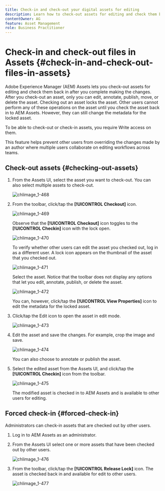 ```yaml
---
title: Check-in and check-out your digital assets for editing
description: Learn how to check-out assets for editing and check them back in after the changes are complete.
contentOwner: AG
feature: Asset Management
role: Business Practitioner
---
```


# Check-in and check-out files in Assets {#check-in-and-check-out-files-in-assets}

Adobe Experience Manager (AEM) Assets lets you check-out assets for editing and check them back in after you complete making the changes. After you check-out an asset, only you can edit, annotate, publish, move, or delete the asset. Checking out an asset locks the asset. Other users cannot perform any of these operations on the asset until you check the asset back in to AEM Assets. However, they can still change the metadata for the locked asset.

To be able to check-out or check-in assets, you require Write access on them.

This feature helps prevent other users from overriding the changes made by an author where multiple users collaborate on editing workflows across teams.

## Check-out assets {#checking-out-assets}

1. From the Assets UI, select the asset you want to check-out. You can also select multiple assets to check-out.

   ![chlimage_1-468](assets/chlimage_1-468.png)

1. From the toolbar, click/tap the **[!UICONTROL Checkout]** icon.

   ![chlimage_1-469](assets/chlimage_1-469.png)

   Observe that the **[!UICONTROL Checkout]** icon toggles to the **[!UICONTROL Checkin]** icon with the lock open.

   ![chlimage_1-470](assets/chlimage_1-470.png)

   To verify whether other users can edit the asset you checked out, log in as a different user. A lock icon appears on the thumbnail of the asset that you checked out.

   ![chlimage_1-471](assets/chlimage_1-471.png)

   Select the asset. Notice that the toolbar does not display any options that let you edit, annotate, publish, or delete the asset.

   ![chlimage_1-472](assets/chlimage_1-472.png)

   You can, however, click/tap the **[!UICONTROL View Properties]** icon to edit the metadata for the locked asset.

1. Click/tap the Edit icon to open the asset in edit mode.

   ![chlimage_1-473](assets/chlimage_1-473.png)

1. Edit the asset and save the changes. For example, crop the image and save. 

   ![chlimage_1-474](assets/chlimage_1-474.png)

   You can also choose to annotate or publish the asset.

1. Select the edited asset from the Assets UI, and click/tap the **[!UICONTROL Checkin]** icon from the toolbar.

   ![chlimage_1-475](assets/chlimage_1-475.png)

   The modified asset is checked in to AEM Assets and is available to other users for editing.

## Forced check-in {#forced-check-in}

Administrators can check-in assets that are checked out by other users.

1. Log in to AEM Assets as an administrator.
1. From the Assets UI select one or more assets that have been checked out by other users.

   ![chlimage_1-476](assets/chlimage_1-476.png)

1. From the toolbar, click/tap the **[!UICONTROL Release Lock]** icon. The asset is checked back in and available for edit to other users.

   ![chlimage_1-477](assets/chlimage_1-477.png)